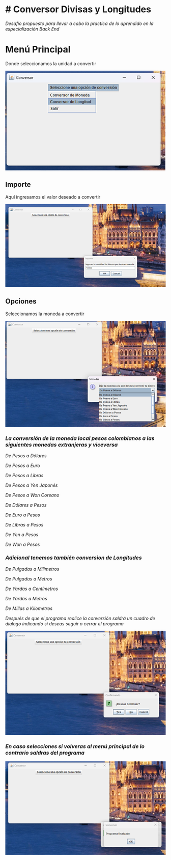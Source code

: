  <h1 aling="center" ># Conversor Divisas y Longitudes</h1>
<p></p><em>Desafío propuesto para llevar a cabo la practica de lo aprendido en la especialización Back End</em></p>
<h1>Menú Principal</h1>
<p>Donde seleccionamos la unidad a convertir</p>

![MenuPrincipal](https://github.com/NehemiasLo/ConversorDivisa/blob/main/Imagens/menu.png) 

<h2 aling="center">Importe</h2>
<p>Aquí ingresamos el valor deseado a convertir</p>

![Importe](https://github.com/NehemiasLo/ConversorDivisa/blob/main/Imagens/importe.png)

<h2 aling="center">Opciones</h2>
<p>Seleccionamos la moneda a convertir</p>

![Opciones](https://github.com/NehemiasLo/ConversorDivisa/blob/main/Imagens/opcions.png)

<h3><em>La conversión de la moneda local pesos colombianos a las siguientes monedas extranjeras y viceversa<em></em> </h3>
<p>De Pesos a Dólares</p>
<p>De Pesos a Euro</p>
<p>De Pesos a Libras</p>
<p>De Pesos a Yen Japonés</p>
<p>De Pesos a Won Coreano</p>
<p>De Dólares a Pesos</p>
<p>De Euro a Pesos</p>
<p>De Libras a Pesos</p>
<p>De Yen a Pesos</p>
<p>De Won a Pesos</p>

<h3>Adicional tenemos también conversion de Longitudes</h3>
<p>De Pulgadas a Milimetros</p>
<p>De Pulgadas a Metros</p>
<p>De Yardas a Centímetros</p>
<p>De Yardas a Metros</p>
<p>De Millas a Kilometros</p>

<p><em>Después de que el programa realice la conversión saldrá un cuadro de dialogo indicando si deseas seguir o cerrar el programa</em></p>

![Seguir](https://github.com/NehemiasLo/ConversorDivisa/blob/main/Imagens/contin.png)

<h3>En caso selecciones si volveras al menú principal de lo contrario saldras del programa</h3>

![Saliendo](https://github.com/NehemiasLo/ConversorDivisa/blob/main/Imagens/fin.png)
